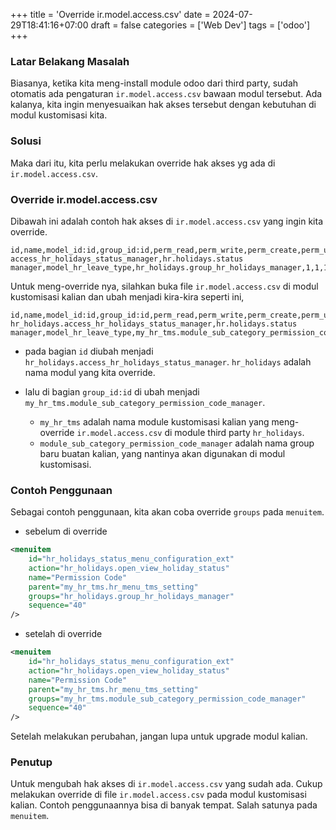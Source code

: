 +++
title = 'Override ir.model.access.csv'
date = 2024-07-29T18:41:16+07:00
draft = false
categories = ['Web Dev']
tags = ['odoo']
+++

### Latar Belakang Masalah
Biasanya, ketika kita meng-install module odoo dari third party, sudah otomatis ada pengaturan `ir.model.access.csv` bawaan modul tersebut. Ada kalanya, 
kita ingin menyesuaikan hak akses tersebut dengan kebutuhan di modul kustomisasi kita.

### Solusi
Maka dari itu, kita perlu melakukan override hak akses yg ada di `ir.model.access.csv`.

### Override ir.model.access.csv

Dibawah ini adalah contoh hak akses di `ir.model.access.csv` yang ingin kita override.

```csv
id,name,model_id:id,group_id:id,perm_read,perm_write,perm_create,perm_unlink
access_hr_holidays_status_manager,hr.holidays.status manager,model_hr_leave_type,hr_holidays.group_hr_holidays_manager,1,1,1,1
```

Untuk meng-override nya, silahkan buka file `ir.model.access.csv` di modul kustomisasi kalian dan ubah menjadi kira-kira seperti ini,
```csv
id,name,model_id:id,group_id:id,perm_read,perm_write,perm_create,perm_unlink
hr_holidays.access_hr_holidays_status_manager,hr.holidays.status manager,model_hr_leave_type,my_hr_tms.module_sub_category_permission_code_manager,1,1,1,1
```

- pada bagian `id` diubah menjadi `hr_holidays.access_hr_holidays_status_manager`. `hr_holidays` adalah nama modul yang kita override.

- lalu di bagian `group_id:id` di ubah menjadi `my_hr_tms.module_sub_category_permission_code_manager`.

  - `my_hr_tms` adalah nama module kustomisasi kalian yang meng-override `ir.model.access.csv` di module third party `hr_holidays`.
  - `module_sub_category_permission_code_manager` adalah nama group baru buatan kalian, yang nantinya akan digunakan di modul kustomisasi.

### Contoh Penggunaan

Sebagai contoh penggunaan, kita akan coba override `groups` pada `menuitem`.

- sebelum di override
```xml
<menuitem        
    id="hr_holidays_status_menu_configuration_ext"        
    action="hr_holidays.open_view_holiday_status"        
    name="Permission Code"        
    parent="my_hr_tms.hr_menu_tms_setting"        
    groups="hr_holidays.group_hr_holidays_manager"        
    sequence="40"
/>
```

- setelah di override
```xml
<menuitem        
    id="hr_holidays_status_menu_configuration_ext"        
    action="hr_holidays.open_view_holiday_status"        
    name="Permission Code"        
    parent="my_hr_tms.hr_menu_tms_setting"        
    groups="my_hr_tms.module_sub_category_permission_code_manager"        
    sequence="40"
/>

```

Setelah melakukan perubahan, jangan lupa untuk upgrade modul kalian.

### Penutup
Untuk mengubah hak akses di `ir.model.access.csv` yang sudah ada. Cukup melakukan override di file `ir.model.access.csv` pada modul kustomisasi kalian.
Contoh penggunaannya bisa di banyak tempat. Salah satunya pada `menuitem`.